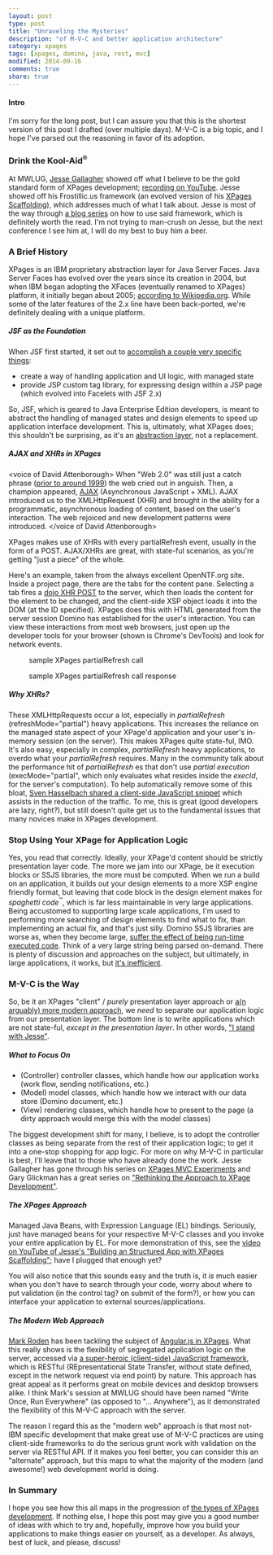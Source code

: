 ```yaml
---
layout: post
type: post
title: "Unraveling the Mysteries"
description: "of M-V-C and better application architecture"
category: xpages
tags: [xpages, domino, java, rest, mvc]
modified: 2014-09-16
comments: true
share: true
---
```


#### Intro
I'm sorry for the long post, but I can assure you that this is the shortest version of this post I drafted (over multiple days). M-V-C is a big topic, and I hope I've parsed out the reasoning in favor of its adoption.

### Drink the Kool-Aid<sup>&reg;</sup>
At MWLUG, <a href="http://twitter.com/Gidgerby">Jesse Gallagher</a> showed off what I believe to be the gold standard form of XPages development; <a href="http://www.youtube.com/watch?v=KJvydKVsqXk">recording on YouTube</a>. Jesse showed off his Frostillic.us framework (an evolved version of his <a href="http://github.com/jesse-gallagher/XPages-Scaffolding">XPages Scaffolding</a>), which addresses much of what I talk about. Jesse is most of the way through <a href="http://frostillic.us/f.nsf/posts/building-an-app-with-the-frostillic.us-framework--part-1">a blog series</a> on how to use said framework, which is definitely worth the read. I'm not trying to man-crush on Jesse, but the next conference I see him at, I will do my best to buy him a beer.

### A Brief History
XPages is an IBM proprietary abstraction layer for Java Server Faces. Java Server Faces has evolved over the years since its creation in 2004, but when IBM began adopting the XFaces (eventually renamed to XPages) platform, it initially began about 2005; <a href="http://en.wikipedia.org/wiki/XPages#History">according to Wikipedia.org</a>. While some of the later features of the 2.x line have been back-ported, we're definitely dealing with a unique platform.

##### JSF as the Foundation
When JSF first started, it set out to <a href="http://www.oracle.com/technetwork/java/javaee/overview-140548.html">accomplish a couple very specific things</a>:

* create a way of handling application and UI logic, with managed state
* provide JSP custom tag library, for expressing design within a JSP page (which evolved into Facelets with JSF 2.x)

So, JSF, which is geared to Java Enterprise Edition developers, is meant to abstract the handling of managed states and design elements to speed up application interface development. This is, ultimately, what XPages does; this shouldn't be surprising, as it's an <a href="http://en.wikipedia.org/wiki/Abstraction_(computer_science)">abstraction layer</a>, not a replacement.

##### AJAX and XHRs in XPages
&lt;voice of David Attenborough&gt;
When "Web 2.0" was still just a catch phrase (<a href="http://en.wikipedia.org/wiki/Web_2.0">prior to around 1999</a>) the web cried out in anguish. Then, a champion appeared, <a href="http://en.wikipedia.org/wiki/Ajax_(programming)">AJAX</a> (Asynchronous JavaScript + XML). AJAX introduced us to the XMLHttpRequest (XHR) and brought in the ability for a programmatic, asynchronous loading of content, based on the user's interaction. The web rejoiced and new development patterns were introduced.
&lt;/voice of David Attenborough&gt;

XPages makes use of XHRs with every partialRefresh event, usually in the form of a POST. AJAX/XHRs are great, with state-ful scenarios, as you're getting "just a piece" of the whole.

Here's an example, taken from the always excellent OpenNTF.org site. Inside a project page, there are the tabs for the content pane. Selecting a tab fires a <a href="http://dojotoolkit.org/reference-guide/1.6/dojo/xhrPost.html">dojo XHR POST</a> to the server, which then loads the content for the element to be changed, and the client-side XSP object loads it into the DOM (at the ID specified). XPages does this with HTML generated from the server session Domino has established for the user's interaction. You can view these interactions from most web browsers, just open up the developer tools for your browser (shown is Chrome's DevTools) and look for network events.

<figure>
  <amp-img src="{{ site.url }}/assets/images/post_images/XPagesPartialRefreshPost.png"
  alt="sample XPages partialRefresh call"
  layout="responsive"
  width="1019" height="792"></amp-img>
 <figcaption>sample XPages partialRefresh call</figcaption>
</figure>

<figure>
  <amp-img src="{{ site.url }}/assets/images/post_images/XPagesPartialRefreshPost_results.png"
  alt="sample XPages partialRefresh call response"
  layout="responsive"
  width="1010" height="781"></amp-img>
 <figcaption>sample XPages partialRefresh call response</figcaption>
</figure>

##### Why XHRs?
These XMLHttpRequests occur a lot, especially in _partialRefresh_ (refreshMode="partial") heavy applications. This increases the reliance on the managed state aspect of your XPage'd application and your user's in-memory session (on the server). This makes XPages quite state-ful, IMO. It's also easy, especially in complex, _partialRefresh_ heavy applications, to overdo what your _partialRefresh_ requires. Many in the community talk about the performance hit of _partialRefresh_ es that don't use _partial execution_ (execMode="partial", which only evaluates what resides inside the _execId_, for the server's computation). To help automatically remove some of this bloat, <a href="http://hasselba.ch/blog/?p=1383">Sven Hasselbach shared a client-side JavaScript snippet</a> which assists in the reduction of the traffic. To me, this is great (good developers are lazy, right?), but still doesn't quite get us to the fundamental issues that many novices make in XPages development.

### Stop Using Your XPage for Application Logic
Yes, you read that correctly. Ideally, your XPage'd content should be strictly presentation layer code. The more we jam into our XPage, be it execution blocks or SSJS libraries, the more must be computed. When we run a build on an application, it builds out your design elements to a more XSP engine friendly format, but leaving that code block in the design element makes for _spaghetti code_<sup>&#8482;</sup>, which is far less maintainable in very large applications. Being accustomed to supporting large scale applications, I'm used to performing more searching of design elements to find what to fix, than implementing an actual fix, and that's just silly. Domino SSJS libraries are worse as, when they become large, <a href="http://www.linkedin.com/groups/What-are-top-XPages-performance-3707727.S.230901244#commentID_130809429">suffer the effect of being run-time executed code</a>. Think of a very large string being parsed on-demand. There is plenty of discussion and approaches on the subject, but ultimately, in large applications, it works, but <a href="http://www.linkedin.com/groups/What-are-top-XPages-performance-3707727.S.230901244#commentID_130816718">it's inefficient</a>.

### M-V-C is the Way
So, be it an XPages "client" / _purely_ presentation layer approach or <a href="http://xomino.com/2014/09/02/mwlug-2014-slide-deck-write-once-run-anywhere-angular-js-in-xpages/">a(n arguably) more modern approach</a>, we _need_ to separate our application logic from our presentation layer. The bottom line is to write applications which are not state-ful, _except in the presentation layer_. In other words, <a href="http://www.linkedin.com/groups/What-are-top-XPages-performance-3707727.S.230901244#commentID_130816718">"I stand with Jesse"</a>.

##### What to Focus On
* (Controller) controller classes, which handle how our application works (work flow, sending notifications, etc.)
* (Model) model classes, which handle how we interact with our data store (Domino document, etc.)
* (View) rendering classes, which handle how to present to the page (a dirty approach would merge this with the model classes)

The biggest development shift for many, I believe, is to adopt the controller classes as being separate from the rest of their application logic; to get it into a one-stop shopping for app logic. For more on why M-V-C in particular is best, I'll leave that to those who have already done the work. Jesse Gallagher has gone through his series on <a href="http://frostillic.us/f.nsf/posts/xpages-mvc--experiment-ii--part-1">XPages MVC Experiments</a> and Gary Glickman has a great series on <a href="http://www.pipalia.co.uk/notes-development/rethinking-xpages-part-one/">"Rethinking the Approach to XPage Development"</a>.

##### The XPages Approach
Managed Java Beans, with Expression Language (EL) bindings. Seriously, just have managed beans for your respective M-V-C classes and you invoke your entire application by EL. For more demonstration of this, see the <a href="http://www.youtube.com/watch?v=KJvydKVsqXk">video on YouTube of Jesse's "Building an Structured App with XPages Scaffolding"</a>; have I plugged that enough yet?

You will also notice that this sounds easy and the truth is, it _is_ much easier when you don't have to search through your code, worry about where to put validation (in the control tag? on submit of the form?), or how you can interface your application to external sources/applications.

##### The Modern Web Approach
<a href="http://twitter.com/markyroden">Mark Roden</a> has been tackling the subject of <a href="http://xomino.com/category/angular-in-xpages/">Angular.js in XPages</a>. What this really shows is the flexibility of segregated application logic on the server, accessed via  <a href="http://angularjs.org">a super-heroic (client-side) JavaScript framework</a>, which is RESTful (REpresentational State Transfer, without state defined, except in the network request via end point) by nature. This approach has great appeal as it performs great on mobile devices and desktop browsers alike. I think Mark's session at MWLUG should have been named "Write Once, Run Everywhere" (as opposed to "... Anywhere"), as it demonstrated the flexibility of this M-V-C approach with the server.

The reason I regard this as the "modern web" approach is that most not-IBM specific development that make great use of M-V-C practices are using client-side frameworks to do the serious grunt work with validation on the server via RESTful API. If it makes you feel better, you can consider this an "alternate" approach, but this maps to what the majority of the modern (and awesome!) web development world is doing.

### In Summary
I hope you see how this all maps in the progression of <a href="http://heidloff.net/home.nsf/dx/08172011032738AMNHEART.htm">the types of XPages development</a>. If nothing else, I hope this post may give you a good number of ideas with which to try and, hopefully, improve how you build your applications to make things easier on yourself, as a developer. As always, best of luck, and please, discuss!
